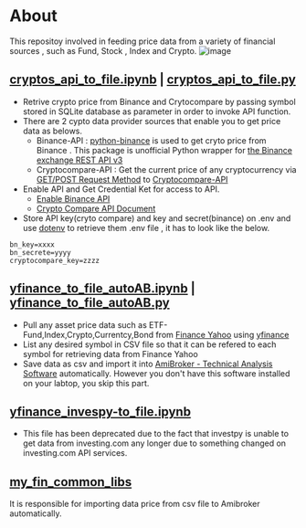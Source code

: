 
# About
This repositoy involved in feeding price data from a variety of financial sources , such as Fund, Stock , Index and Crypto.
![image](https://github.com/technqvi/AssetPriceFeeding/assets/38780060/7275f960-4c72-4275-916b-e1091671a702)

## [cryptos_api_to_file.ipynb](https://github.com/technqvi/AssetPriceFeeding/blob/master/cryptos_api_to_file.ipynb) |  [cryptos_api_to_file.py](https://github.com/technqvi/AssetPriceFeeding/blob/master/cryptos_api_to_file.py)
* Retrive crypto price from Binance and Crytocompare by passing symbol stored in SQLite database as parameter in order to invoke API function.
* There are 2 cypto data provider sources  that enable you to get price data as belows.
  - Binance-API : [python-binance](https://python-binance.readthedocs.io/en/latest/) is used to get cryto price from Binance . This package is unofficial Python wrapper for [the Binance exchange REST API v3](https://binance-docs.github.io/apidocs/spot/en)
  - Cryptocompare-API : Get the current price of any cryptocurrency via [GET/POST Request Method](https://www.geeksforgeeks.org/get-post-requests-using-python/) to [Cryptocompare-API](https://min-api.cryptocompare.com/documentation)
* Enable API and Get Credential Ket for access to API.
  - [Enable Binance API](https://www.binance.com/en-ZA/support/faq/how-to-create-api-360002502072)
  - [Crypto Compare API Document](https://min-api.cryptocompare.com/documentation)
* Store API key(cryto compare) and key and secret(binance) on .env and use [dotenv](https://pypi.org/project/python-dotenv/) to retrieve them
.env file , it has to look like the below.
```
bn_key=xxxx
bn_secrete=yyyy
cryptocompare_key=zzzz
```


## [yfinance_to_file_autoAB.ipynb](https://github.com/technqvi/AssetPriceFeeding/blob/master/yfinance_to_file_autoAB.ipynb) | [yfinance_to_file_autoAB.py](https://github.com/technqvi/AssetPriceFeeding/blob/master/yfinance_to_file_autoAB.py)
* Pull any asset price data such as ETF-Fund,Index,Crypto,Currentcy,Bond from  [Finance Yahoo](https://finance.yahoo.com/) using [yfinance](https://github.com/ranaroussi/yfinance)
* List any desired symbol in CSV file so that it can be refered to each symbol for retrieving data from Finance Yahoo 
* Save data as csv and import it into [AmiBroker - Technical Analysis Software](https://www.amibroker.com/) automatically. However you don't have this software installed on your labtop, you skip this part.

## [yfinance_invespy-to_file.ipynb](https://github.com/technqvi/AssetPriceFeeding/blob/master/yfinance_invespy-to_file.ipynb)
* This file has been deprecated due to the fact that investpy is unable to get data from investing.com any longer due to something changed on investing.com API services.
## [my_fin_common_libs](https://github.com/technqvi/AssetPriceFeeding/tree/master/my_fin_common_libs)
It is responsible for importing data price from csv file  to Amibroker automatically.



